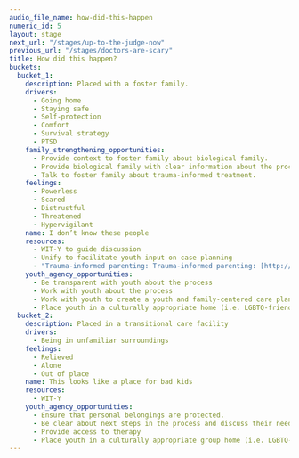 ```yaml
---
audio_file_name: how-did-this-happen
numeric_id: 5
layout: stage
next_url: "/stages/up-to-the-judge-now"
previous_url: "/stages/doctors-are-scary"
title: How did this happen?
buckets:
  bucket_1:
    description: Placed with a foster family.
    drivers:
      - Going home
      - Staying safe
      - Self-protection
      - Comfort
      - Survival strategy
      - PTSD
    family_strengthening_opportunities:
      - Provide context to foster family about biological family.
      - Provide biological family with clear information about the process.
      - Talk to foster family about trauma-informed treatment.
    feelings:
      - Powerless
      - Scared
      - Distrustful
      - Threatened
      - Hypervigilant
    name: I don’t know these people
    resources:
      - WIT-Y to guide discussion
      - Unify to facilitate youth input on case planning
      - "Trauma-informed parenting: Trauma-informed parenting: [http://www.fosteringperspectives.org/fpv18n1/know.htm][http://www.fosteringperspectives.org/fpv18n1/know.htm]"
    youth_agency_opportunities:
      - Be transparent with youth about the process
      - Work with youth about the process
      - Work with youth to create a youth and family-centered care plan that incorporates their needs and wants.
      - Place youth in a culturally appropriate home (i.e. LGBTQ-friendly if an LGBTQ youth)
  bucket_2:
    description: Placed in a transitional care facility
    drivers:
      - Being in unfamiliar surroundings
    feelings:
      - Relieved
      - Alone
      - Out of place
    name: This looks like a place for bad kids
    resources:
      - WIT-Y
    youth_agency_opportunities:
      - Ensure that personal belongings are protected.
      - Be clear about next steps in the process and discuss their needs and wants before writing a court report.
      - Provide access to therapy
      - Place youth in a culturally appropriate group home (i.e. LGBTQ-friendly if an LGBTQ youth) surroundings before returning to school.
---
```


